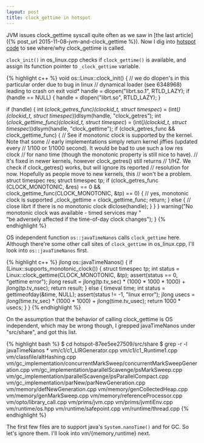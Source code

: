 ```yaml
---
layout: post
title: clock_gettime in hotspot
---
```


JVM issues clock_gettime syscall quite often as we saw in [the last article]({% post_url 2015-11-08-jvm-and-clock_gettime %}).
Now I dig into [hotspot code](http://hg.openjdk.java.net/jdk8/jdk8/hotspot/rev/87ee5ee27509) to see where/why clock_gettime is called.

`clock_init()` in os_linux.cpp checks if `clock_gettime()` is available, and assign its function pointer to `_clock_gettime` variable.

{% highlight c++ %}
void os::Linux::clock_init() {
  // we do dlopen's in this particular order due to bug in linux
  // dynamical loader (see 6348968) leading to crash on exit
  void* handle = dlopen("librt.so.1", RTLD_LAZY);
  if (handle == NULL) {
    handle = dlopen("librt.so", RTLD_LAZY);
  }

  if (handle) {
    int (*clock_getres_func)(clockid_t, struct timespec*) =
           (int(*)(clockid_t, struct timespec*))dlsym(handle, "clock_getres");
    int (*clock_gettime_func)(clockid_t, struct timespec*) =
           (int(*)(clockid_t, struct timespec*))dlsym(handle, "clock_gettime");
    if (clock_getres_func && clock_gettime_func) {
      // See if monotonic clock is supported by the kernel. Note that some
      // early implementations simply return kernel jiffies (updated every
      // 1/100 or 1/1000 second). It would be bad to use such a low res clock
      // for nano time (though the monotonic property is still nice to have).
      // It's fixed in newer kernels, however clock_getres() still returns
      // 1/HZ. We check if clock_getres() works, but will ignore its reported
      // resolution for now. Hopefully as people move to new kernels, this
      // won't be a problem.
      struct timespec res;
      struct timespec tp;
      if (clock_getres_func (CLOCK_MONOTONIC, &res) == 0 &&
          clock_gettime_func(CLOCK_MONOTONIC, &tp)  == 0) {
        // yes, monotonic clock is supported
        _clock_gettime = clock_gettime_func;
        return;
      } else {
        // close librt if there is no monotonic clock
        dlclose(handle);
      }
    }
  }
  warning("No monotonic clock was available - timed services may " \
          "be adversely affected if the time-of-day clock changes");
}
{% endhighlight %}

OS independent function `os::javaTimeNanos` calls `clock_gettime` here. Although there're some other call sites of `clock_gettime` in os_linux.cpp, I'll look into `os::javaTimeNanos` first.

{% highlight c++ %}
jlong os::javaTimeNanos() {
  if (Linux::supports_monotonic_clock()) {
    struct timespec tp;
    int status = Linux::clock_gettime(CLOCK_MONOTONIC, &tp);
    assert(status == 0, "gettime error");
    jlong result = jlong(tp.tv_sec) * (1000 * 1000 * 1000) + jlong(tp.tv_nsec);
    return result;
  } else {
    timeval time;
    int status = gettimeofday(&time, NULL);
    assert(status != -1, "linux error");
    jlong usecs = jlong(time.tv_sec) * (1000 * 1000) + jlong(time.tv_usec);
    return 1000 * usecs;
  }
}
{% endhighlight %}

On the assumption that the behavior of calling clock_gettime is OS independent, which may be wrong though, I grepped javaTimeNanos under "src/share", and got this list.

{% highlight bash %}
$ cd hotspot-87ee5ee27509/src/share
$ grep -r -l javaTimeNanos *
vm/c1/c1_LIRGenerator.cpp
vm/c1/c1_Runtime1.cpp
vm/classfile/altHashing.cpp
vm/gc_implementation/concurrentMarkSweep/concurrentMarkSweepGeneration.cpp
vm/gc_implementation/parallelScavenge/psMarkSweep.cpp
vm/gc_implementation/parallelScavenge/psParallelCompact.cpp
vm/gc_implementation/parNew/parNewGeneration.cpp
vm/memory/defNewGeneration.cpp
vm/memory/genCollectedHeap.cpp
vm/memory/genMarkSweep.cpp
vm/memory/referenceProcessor.cpp
vm/opto/library_call.cpp
vm/prims/jvm.cpp
vm/prims/jvmtiEnv.cpp
vm/runtime/os.hpp
vm/runtime/safepoint.cpp
vm/runtime/thread.cpp
{% endhighlight %}

The first few files are to support java's `System.nanoTime()` and for GC.
So let's ignore them.
I'll look into vm/{memory,runtime} next.
